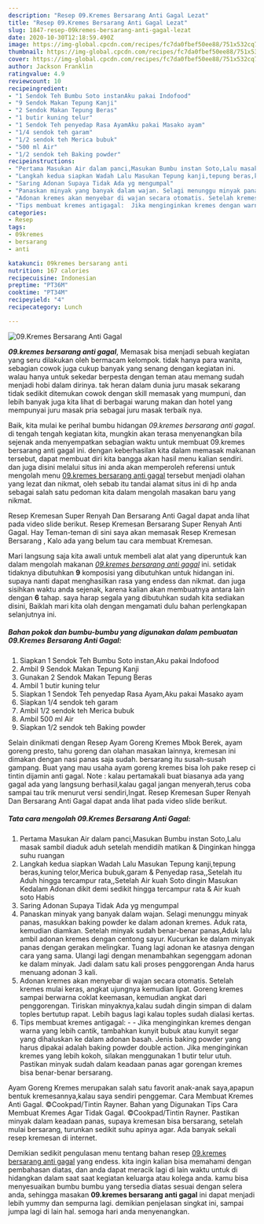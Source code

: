```yaml
---
description: "Resep 09.Kremes Bersarang Anti Gagal Lezat"
title: "Resep 09.Kremes Bersarang Anti Gagal Lezat"
slug: 1847-resep-09kremes-bersarang-anti-gagal-lezat
date: 2020-10-30T12:18:59.490Z
image: https://img-global.cpcdn.com/recipes/fc7da0fbef50ee88/751x532cq70/09kremes-bersarang-anti-gagal-foto-resep-utama.jpg
thumbnail: https://img-global.cpcdn.com/recipes/fc7da0fbef50ee88/751x532cq70/09kremes-bersarang-anti-gagal-foto-resep-utama.jpg
cover: https://img-global.cpcdn.com/recipes/fc7da0fbef50ee88/751x532cq70/09kremes-bersarang-anti-gagal-foto-resep-utama.jpg
author: Jackson Franklin
ratingvalue: 4.9
reviewcount: 10
recipeingredient:
- "1 Sendok Teh Bumbu Soto instanAku pakai Indofood"
- "9 Sendok Makan Tepung Kanji"
- "2 Sendok Makan Tepung Beras"
- "1 butir kuning telur"
- "1 Sendok Teh penyedap Rasa AyamAku pakai Masako ayam"
- "1/4 sendok teh garam"
- "1/2 sendok teh Merica bubuk"
- "500 ml Air"
- "1/2 sendok teh Baking powder"
recipeinstructions:
- "Pertama Masukan Air dalam panci,Masukan Bumbu instan Soto,Lalu masak sambil diaduk aduh setelah mendidih matikan &amp; Dinginkan hingga suhu ruangan"
- "Langkah kedua siapkan Wadah Lalu Masukan Tepung kanji,tepung beras,kuning telor,Merica bubuk,garam &amp; Penyedap rasa,,Setelah itu Aduh hingga tercampur rata,,Setelah Air kuah Soto dingin Masukan Kedalam Adonan dikit demi sedikit hingga tercampur rata &amp; Air kuah soto Habis"
- "Saring Adonan Supaya Tidak Ada yg mengumpal"
- "Panaskan minyak yang banyak dalam wajan. Selagi menunggu minyak panas, masukkan baking powder ke dalam adonan kremes. Aduk rata, kemudian diamkan. Setelah minyak sudah benar-benar panas,Aduk lalu ambil adonan kremes dengan centong sayur. Kucurkan ke dalam minyak panas dengan gerakan melingkar. Tuang lagi adonan ke atasnya dengan cara yang sama. Ulangi lagi dengan menambahkan segenggam adonan ke dalam minyak. Jadi dalam satu kali proses penggorengan Anda harus menuang adonan 3 kali."
- "Adonan kremes akan menyebar di wajan secara otomatis. Setelah kremes mulai keras, angkat ujungnya kemudian lipat. Goreng kremes sampai berwarna coklat keemasan, kemudian angkat dari penggorengan. Tiriskan minyaknya,kalau sudah dingin simpan di dalam toples bertutup rapat. Lebih bagus lagi kalau toples sudah dialasi kertas."
- "Tips membuat kremes antigagal:  Jika menginginkan kremes dengan warna yang lebih cantik, tambahkan kunyit bubuk atau kunyit segar yang dihaluskan ke dalam adonan basah. Jenis baking powder yang harus dipakai adalah baking powder double action. Jika menginginkan kremes yang lebih kokoh, silakan menggunakan 1 butir telur utuh. Pastikan minyak sudah dalam keadaan panas agar gorengan kremes bisa benar-benar bersarang."
categories:
- Resep
tags:
- 09kremes
- bersarang
- anti

katakunci: 09kremes bersarang anti 
nutrition: 167 calories
recipecuisine: Indonesian
preptime: "PT36M"
cooktime: "PT34M"
recipeyield: "4"
recipecategory: Lunch

---
```



![09.Kremes Bersarang Anti Gagal](https://img-global.cpcdn.com/recipes/fc7da0fbef50ee88/751x532cq70/09kremes-bersarang-anti-gagal-foto-resep-utama.jpg)

<b><i>09.kremes bersarang anti gagal</i></b>, Memasak bisa menjadi sebuah kegiatan yang seru dilakukan oleh bermacam kelompok. tidak hanya para wanita, sebagian cowok juga cukup banyak yang senang dengan kegiatan ini. walau hanya untuk sekedar berpesta dengan teman atau memang sudah menjadi hobi dalam dirinya. tak heran dalam dunia juru masak sekarang tidak sedikit ditemukan cowok dengan skill memasak yang mumpuni, dan lebih banyak juga kita lihat di berbagai warung makan dan hotel yang mempunyai juru masak pria sebagai juru masak terbaik nya.

Baik, kita mulai ke perihal bumbu hidangan <i>09.kremes bersarang anti gagal</i>. di tengah tengah kegiatan kita, mungkin akan terasa menyenangkan bila sejenak anda menyempatkan sebagian waktu untuk membuat 09.kremes bersarang anti gagal ini. dengan keberhasilan kita dalam memasak makanan tersebut, dapat membuat diri kita bangga akan hasil menu kalian sendiri. dan juga disini melalui situs ini anda akan memperoleh referensi untuk mengolah menu <u>09.kremes bersarang anti gagal</u> tersebut menjadi olahan yang lezat dan nikmat, oleh sebab itu tandai alamat situs ini di hp anda sebagai salah satu pedoman kita dalam mengolah masakan baru yang nikmat.

Resep Kremesan Super Renyah Dan Bersarang Anti Gagal dapat anda lihat pada video slide berikut. Resep Kremesan Bersarang Super Renyah Anti Gagal. Hay Teman-teman di sini saya akan memasak Resep Kremesan Bersarang , Kalo ada yang belum tau cara membuat Kremesan.


Mari langsung saja kita awali untuk membeli alat alat yang diperuntuk kan dalam mengolah makanan <u><i>09.kremes bersarang anti gagal</i></u> ini. setidak tidaknya dibutuhkan <b>9</b> komposisi yang dibutuhkan untuk hidangan ini. supaya nanti dapat menghasilkan rasa yang endess dan nikmat. dan juga sisihkan waktu anda sejenak, karena kalian akan membuatnya antara lain dengan <b>6</b> tahap. saya harap segala yang dibutuhkan sudah kita sediakan disini, Baiklah mari kita olah dengan mengamati dulu bahan perlengkapan selanjutnya ini.

<!--inarticleads1-->

##### Bahan pokok dan bumbu-bumbu yang digunakan dalam pembuatan 09.Kremes Bersarang Anti Gagal:

1. Siapkan 1 Sendok Teh Bumbu Soto instan,Aku pakai Indofood
1. Ambil 9 Sendok Makan Tepung Kanji
1. Gunakan 2 Sendok Makan Tepung Beras
1. Ambil 1 butir kuning telur
1. Siapkan 1 Sendok Teh penyedap Rasa Ayam,Aku pakai Masako ayam
1. Siapkan 1/4 sendok teh garam
1. Ambil 1/2 sendok teh Merica bubuk
1. Ambil 500 ml Air
1. Siapkan 1/2 sendok teh Baking powder


Selain dinikmati dengan Resep Ayam Goreng Kremes Mbok Berek, ayam goreng presto, tahu goreng dan olahan masakan lainnya, kremesan ini dimakan dengan nasi panas saja sudah. bersarang itu susah-susah gampang. Buat yang mau usaha ayam goreng kremes bisa loh pake resep ci tintin dijamin anti gagal. Note : kalau pertamakali buat biasanya ada yang gagal ada yang langsung berhasil,kalau gagal jangan menyerah,terus coba sampai tau trik menurut versi sendiri,Ingat. Resep Kremesan Super Renyah Dan Bersarang Anti Gagal dapat anda lihat pada video slide berikut. 

<!--inarticleads2-->

##### Tata cara mengolah 09.Kremes Bersarang Anti Gagal:

1. Pertama Masukan Air dalam panci,Masukan Bumbu instan Soto,Lalu masak sambil diaduk aduh setelah mendidih matikan &amp; Dinginkan hingga suhu ruangan
1. Langkah kedua siapkan Wadah Lalu Masukan Tepung kanji,tepung beras,kuning telor,Merica bubuk,garam &amp; Penyedap rasa,,Setelah itu Aduh hingga tercampur rata,,Setelah Air kuah Soto dingin Masukan Kedalam Adonan dikit demi sedikit hingga tercampur rata &amp; Air kuah soto Habis
1. Saring Adonan Supaya Tidak Ada yg mengumpal
1. Panaskan minyak yang banyak dalam wajan. Selagi menunggu minyak panas, masukkan baking powder ke dalam adonan kremes. Aduk rata, kemudian diamkan. Setelah minyak sudah benar-benar panas,Aduk lalu ambil adonan kremes dengan centong sayur. Kucurkan ke dalam minyak panas dengan gerakan melingkar. Tuang lagi adonan ke atasnya dengan cara yang sama. Ulangi lagi dengan menambahkan segenggam adonan ke dalam minyak. Jadi dalam satu kali proses penggorengan Anda harus menuang adonan 3 kali.
1. Adonan kremes akan menyebar di wajan secara otomatis. Setelah kremes mulai keras, angkat ujungnya kemudian lipat. Goreng kremes sampai berwarna coklat keemasan, kemudian angkat dari penggorengan. Tiriskan minyaknya,kalau sudah dingin simpan di dalam toples bertutup rapat. Lebih bagus lagi kalau toples sudah dialasi kertas.
1. Tips membuat kremes antigagal: -  - Jika menginginkan kremes dengan warna yang lebih cantik, tambahkan kunyit bubuk atau kunyit segar yang dihaluskan ke dalam adonan basah. Jenis baking powder yang harus dipakai adalah baking powder double action. Jika menginginkan kremes yang lebih kokoh, silakan menggunakan 1 butir telur utuh. Pastikan minyak sudah dalam keadaan panas agar gorengan kremes bisa benar-benar bersarang.


Ayam Goreng Kremes merupakan salah satu favorit anak-anak saya,apapun bentuk kremesannya,kalau saya sendiri penggemar. Cara Membuat Kremes Anti Gagal. ©Cookpad/Tintin Rayner. Bahan yang Digunakan Tips Cara Membuat Kremes Agar Tidak Gagal. ©Cookpad/Tintin Rayner. Pastikan minyak dalam keadaan panas, supaya kremesan bisa bersarang, setelah mulai bersarang, turunkan sedikit suhu apinya agar. Ada banyak sekali resep kremesan di internet. 

Demikian sedikit pengulasan menu tentang bahan resep <u>09.kremes bersarang anti gagal</u> yang endess. kita ingin kalian bisa memahami dengan pembahasan diatas, dan anda dapat meracik lagi di lain waktu untuk di hidangkan dalam saat saat kegiatan keluarga atau kolega anda. kamu bisa menyesuaikan bumbu bumbu yang tersedia diatas sesuai dengan selera anda, sehingga masakan <b>09.kremes bersarang anti gagal</b> ini dapat menjadi lebih yummy dan sempurna lagi. demikian penjelasan singkat ini, sampai jumpa lagi di lain hal. semoga hari anda menyenangkan.

